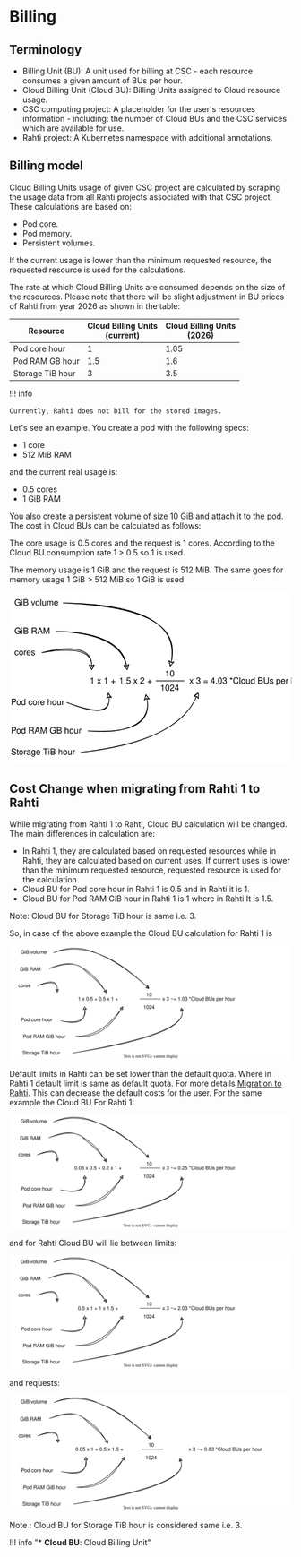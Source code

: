 # Billing

## Terminology

* Billing Unit (BU): A unit used for billing at CSC - each resource consumes a given amount of BUs per hour.
* Cloud Billing Unit (Cloud BU): Billing Units assigned to Cloud resource usage.
* CSC computing project: A placeholder for the user's resources information - including: the number of Cloud BUs and the CSC
services which are available for use.
* Rahti project: A Kubernetes namespace with additional annotations.

## Billing model

Cloud Billing Units usage of given CSC project are calculated by scraping the usage data from all Rahti projects associated with that CSC project.
These calculations are based on:

* Pod core.
* Pod memory.
* Persistent volumes.

If the current usage is lower than the minimum requested resource, the requested resource is used for the calculations.

The rate at which Cloud Billing Units are consumed depends on the size of the
resources. 
Please note that there will be slight adjustment in BU prices of Rahti from year 2026 as shown in the table:

| Resource         | Cloud Billing Units<br>(current) |Cloud Billing Units<br>(2026) |
|------------------|------------------|---------------------|
| Pod core hour    | 1                   |1.05
| Pod RAM GB hour  | 1.5                 |1.6
| Storage TiB hour | 3                   |3.5


!!! info

    Currently, Rahti does not bill for the stored images.

Let's see an example. You create a pod with the following specs:

* 1 core
* 512 MiB RAM

and the current real usage is:

* 0.5 cores
* 1 GiB RAM

You also create a persistent volume of size 10 GiB and attach it to the pod. The
cost in Cloud BUs can be calculated as follows:

The core usage is 0.5 cores and the request is 1 cores. According to the Cloud BU consumption rate 1 > 0.5 so 1 is used.

The memory usage is 1 GiB and the request is 512 MiB. The same goes for memory usage 1 GiB > 512 MiB so 1 GiB is used

![BU calculation](../img/BU-calculation.drawio.svg)

<!--
## Billing Unit calculator

For an estimate of the Billing Units the services you plan on using will consume, please refer to the
Billing Unit calculator below. The [Billing Unit calculator can also be found at MyCSC](https://my.csc.fi/buc/).

<iframe srcdoc="https://my.csc.fi/buc" style="width: 100%; height: 1300px; border: 0"></iframe>

-->
## Cost Change when migrating from Rahti 1 to Rahti

While migrating from Rahti 1 to Rahti, Cloud BU calculation will be changed. The main differences in calculation are:

* In Rahti 1, they are calculated based on requested resources while in Rahti,  they are calculated based on current uses. If current uses is lower than the minimum requested resource, requested resource is used for the calculation.
* Cloud BU for Pod core hour in Rahti 1 is 0.5 and in Rahti it is 1.
* Cloud BU for Pod RAM GiB hour in Rahti 1 is 1 where in Rahti It is 1.5.

Note: Cloud BU for Storage TiB hour is same i.e. 3.

So, in case of the above example the Cloud BU calculation for Rahti 1 is

![Cloud BU calculation for Rahti 1](./images/Rahti1BU.drawio.svg)

Default limits in Rahti can be set lower than the default quota. Where in Rahti 1 default limit is same as default quota. For more details [Migration to Rahti](../rahti/rahti-migration.md). This can decrease the default costs for the user. For the same example the Cloud BU For Rahti 1:

![Default cost for Rahti 1](./images/Rahti1Requests.drawio.svg)

and for Rahti Cloud BU will lie between 
limits:

![Default limits for Rahti](./images/RahtiLimits.drawio.svg)

and requests:

![Default requests for Rahti](./images/RahtiRequest.drawio.svg)

Note : Cloud BU for Storage TiB hour is considered same i.e. 3.

!!! info "\* **Cloud BU**: Cloud Billing Unit"
